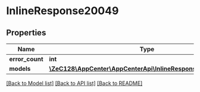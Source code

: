 # InlineResponse20049

## Properties
Name | Type | Description | Notes
------------ | ------------- | ------------- | -------------
**error_count** | **int** |  | [optional] 
**models** | [**\ZeC128\AppCenter\AppCenterApi\InlineResponse20049Models[]**](InlineResponse20049Models.md) |  | [optional] 

[[Back to Model list]](../README.md#documentation-for-models) [[Back to API list]](../README.md#documentation-for-api-endpoints) [[Back to README]](../README.md)


